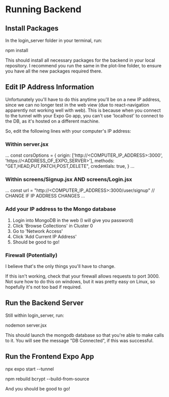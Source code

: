 # Running Backend

## Install Packages
In the login_server folder in your terminal, run:

npm install

This should install all necessary packages for the backend in your local repository. I recommend you run the same in the plot-line folder, to ensure you have all the new packages required there. 

## Edit IP Address Information
Unfortunately you'll have to do this anytime you'll be on a new IP address, since we can no longer test in the web view (due to react-navigation apparently not working well with web). This is because when you connect to the tunnel with your Expo Go app, you can't use 'localhost' to connect to the DB, as it's hosted on a different machine. 

So, edit the following lines with your computer's IP address:

### Within server.jsx
...
const corsOptions = {
    origin: ['http://<COMPUTER_IP_ADDRESS>:3000', 'https://<ADDRESS_OF_EXPO_SERVER>'],
    methods: "GET,HEAD,PUT,PATCH,POST,DELETE",
    credentials: true,
}
...

### Within screens/Signup.jsx   AND   screens/Login.jsx
...
const url = "http://<COMPUTER_IP_ADDRESS>:3000/user/signup" // CHANGE IF IP ADDRESS CHANGES
...

### Add your IP address to the Mongo database
1) Login into MongoDB in the web (I will give you password)
2) Click 'Browse Collections' in Cluster 0
3) Go to 'Network Access'
4) Click 'Add Current IP Address'
5) Should be good to go!

### Firewall (Potentially)
I believe that's the only things you'll have to change.

If this isn't working, check that your firewall allows requests to port 3000. Not sure how to do this on windows, but it was pretty easy on Linux, so hopefully it's not too bad if required. 

## Run the Backend Server
Still within login_server, run:

nodemon server.jsx

This should launch the mongodb database so that you're able to make calls to it. You will see the message "DB Connected", if this was successful. 

## Run the Frontend Expo App
npx expo start --tunnel

npm rebuild bcrypt --build-from-source


And you should be good to go!
